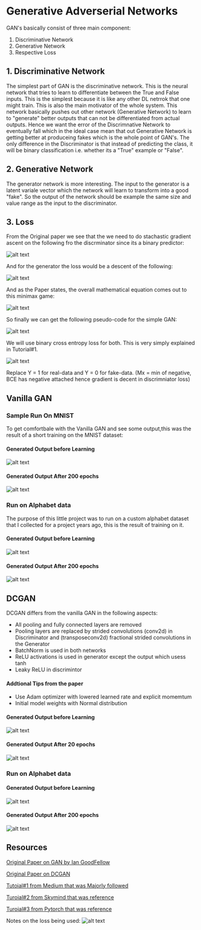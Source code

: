 # Generative Adverserial Networks

GAN's basically consist of three main component:
1. Discriminative Network
2. Generative Network
3. Respective Loss


## 1. Discriminative Network
The simplest part of GAN is the discriminative network. This is the neural network that tries to learn to differentiate between the True and False inputs. This is the simplest because it is like any other DL netrrok that one might train. This is also the main motivator of the whole system. This network basically pushes out other network (Generative Network) to learn to "generate" better outputs that can not be differentiated from actual outputs. Hence we want the error of the Discrimnative Network to eventually fall which in the ideal case mean that out Generative Network is getting better at produceing fakes which is the whole point of GAN's.
The only difference in the Discriminator is that instead of predicting the class, it will be binary classification i.e. whether its a "True" example or "False".

## 2. Generative Network
The generator network is more interesting. The input to the generator is a latent variale vector which the network will learn to transform into a good "fake". So the output of the network should be example the same size and value range as the input to the discriminator.

## 3. Loss
From the Original paper we see that the we need to do stachastic gradient ascent on the following fro the discrminator 
since its a binary predictor:

![alt text][gloss]

And for the generator the loss would be a descent of the following: 

![alt text][dloss]

And as the Paper states, the overall mathematical equation comes out to this minimax game:

![alt text][game]

So finally we can get the following pseudo-code for the simple GAN:

![alt text][pseudo]

We will use binary cross entropy loss for both. This is very simply explained in Tutorial#1. 

![alt text][bce]

Replace Y = 1 for real-data and Y = 0 for fake-data. (Mx = min of negative, BCE has negative attached hence gradient is decent in discrimniator loss)

## Vanilla GAN

### Sample Run On MNIST
To get comfortbale with the Vanilla GAN and see some output,this was the result of a short training on the MNIST dataset:

#### Generated Output before Learning
![alt text][mnist_init]

#### Generated Output After 200 epochs
![alt text][mnist_final]

### Run on Alphabet data
The purpose of this little project was to run on a custom alphabet dataset that I collected for a project years ago, this is the result of training on it.

#### Generated Output before Learning
![alt text][alpha_init]

#### Generated Output After 200 epochs
![alt text][alpha_final]

## DCGAN 
DCGAN differs from the vanilla GAN in the following aspects:
- All pooling and fully connected layers are removed
- Pooling layers are replaced by strided convolutions (conv2d) in Discriminator and (transposeconv2d) fractional strided convolutions in the Generator
- BatchNorm is used in both networks
- ReLU activations is used in generator except the output which usess tanh
- Leaky ReLU in discrimintor

#### Addtional Tips from the paper
- Use Adam optimizer with lowered learned rate and explicit momemtum
- Initial model weights with Normal distribution

#### Generated Output before Learning
![alt text][dc_mnist_init]

#### Generated Output After 20 epochs
![alt text][dc_mnist_final]

### Run on Alphabet data

#### Generated Output before Learning
![alt text][dc_alpha_init]

#### Generated Output After 200 epochs
![alt text][dc_alpha_final]


## Resources
[Original Paper on GAN by Ian GoodFellow](https://arxiv.org/pdf/1406.2661.pdf)

[Original Paper on DCGAN](https://arxiv.org/pdf/1511.06434)

[Tutoial#1 from Medium that was Majorly followed](https://medium.com/ai-society/gans-from-scratch-1-a-deep-introduction-with-code-in-pytorch-and-tensorflow-cb03cdcdba0f)

[Turoial#2 from Skymind that was reference](https://skymind.ai/wiki/generative-adversarial-network-gan)

[Turoial#3 from Pytorch that was reference](https://pytorch.org/tutorials/beginner/dcgan_faces_tutorial.html?highlight=dcgan)

Notes on the loss being used:
![alt text][note]

[gloss]: https://github.com/s-abdullah/FirstGAN/blob/master/images/gen.png 
[pseudo]: https://github.com/s-abdullah/FirstGAN/blob/master/images/pseudo.png 
[dloss]: https://github.com/s-abdullah/FirstGAN/blob/master/images/disc.png 
[game]: https://github.com/s-abdullah/FirstGAN/blob/master/images/minimax.png 
[bce]: https://github.com/s-abdullah/FirstGAN/blob/master/images/bce.png
[note]: https://github.com/s-abdullah/FirstGAN/blob/master/images/forloss.jpg 

[mnist_init]: https://github.com/s-abdullah/FirstGAN/blob/master/images/initial.png 
[mnist_final]: https://github.com/s-abdullah/FirstGAN/blob/master/images/final.png  
[alpha_init]: https://github.com/s-abdullah/FirstGAN/blob/master/images/a_initial.png 
[alpha_final]: https://github.com/s-abdullah/FirstGAN/blob/master/images/a_final.png  

[dc_mnist_init]: https://github.com/s-abdullah/FirstGAN/blob/master/images/dc_mnist_initial.png 
[dc_mnist_final]: https://github.com/s-abdullah/FirstGAN/blob/master/images/dc_mnist_final.png  
[dc_alpha_init]: https://github.com/s-abdullah/FirstGAN/blob/master/images/dc_alpha_initial.png 
[dc_alpha_final]: https://github.com/s-abdullah/FirstGAN/blob/master/images/dc_alpha_final.png  